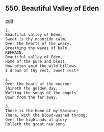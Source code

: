 
## 550.  Beautiful Valley of Eden
[edit](https://docs.google.com/document/d/1m3tRl3DpEoBUmV8dnZZahHVPl76Ze%2D%2Dg/edit?mode=html)



    1.
    Beautiful valley of Eden, 
    Sweet is thy noontide calm; 
    Over the hearts of the weary, 
    Breathing thy waves of balm. 
    REFRAIN:
    Beautiful valley of Eden, 
    Home of the pure and blest, 
    How often amid the wild billows 
    I dream of thy rest, sweet rest! 

    2.
    Over the heart of the mourner 
    Shineth the golden day, 
    Wafting the songs of the angels 
    Down from the far away. 

    3.
    There is the home of my Saviour; 
    There, with the blood-washed throng, 
    Over the highlands of glory 
    Rolleth the great new song.
